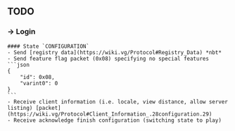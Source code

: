 ## TODO

### -> Login

    #### State `CONFIGURATION`
    - Send [registry data](https://wiki.vg/Protocol#Registry_Data) *nbt*
    - Send feature flag packet (0x08) specifying no special features
    ```json
    {
        "id": 0x08,
        "varint0": 0
    }
    ```
    - Receive client information (i.e. locale, view distance, allow server listing) [packet](https://wiki.vg/Protocol#Client_Information_.28configuration.29)
    - Receive acknowledge finish configuration (switching state to play)
